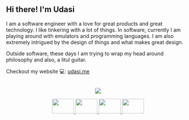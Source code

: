 <link rel="stylesheet" href="https://github.com/udasitharani/udasitharani/blob/master/readme.css" />

<h2>Hi there! I'm Udasi</h2>

I am a software engineer with a love for great products and great technology. I like tinkering with a lot of things. In software, currently I am playing around with emulators and programming languages. I am also extremely intrigued by the design of things and what makes great design.

Outside software, these days I am trying to wrap my head around philosophy and also, a litul guitar.

Checkout my website 💻: [udasi.me](https://udasi.me)
<br/>
<br/>
<p align="center">
  <img src="https://github-readme-stats-five-lyart.vercel.app/api?username=niftytyro&theme=react&show_icons=true" />
</p>

<p align="center">
    <a target="_blank" href="mailto: yo@udasi.me">
        <img src='https://github.com/udasitharani/udasitharani/blob/master/gmail.svg' width="60" height="40"/>
    </a>
    <a target="_blank" href="https://www.linkedin.com/in/udasitharani">
        <img src='https://github.com/udasitharani/udasitharani/blob/master/linkedin.svg' width="60" height="40"/>
    </a>
    <a target="_blank" href="https://t.me/udasitharani">
        <img src='https://github.com/udasitharani/udasitharani/blob/master/telegram.svg' width="60" height="40"/>
    </a>
    <a target="_blank" href="https://x.com/niftytyro">
        <img src='https://github.com/udasitharani/udasitharani/blob/master/twitter.svg'
        width="60" height="40"/>
    </a>
</p>
